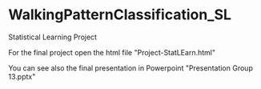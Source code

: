 # WalkingPatternClassification_SL
Statistical Learning Project

For the final project open the html file "Project-StatLEarn.html"

You can see also the final presentation in Powerpoint "Presentation Group 13.pptx"
